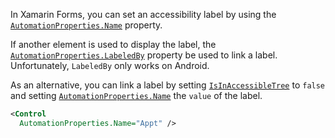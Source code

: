 In Xamarin Forms, you can set an accessibility label by using the [`AutomationProperties.Name`](https://docs.microsoft.com/en-us/xamarin/xamarin-forms/app-fundamentals/accessibility/automation-properties#automationpropertiesname) property.

If another element is used to display the label, the [`AutomationProperties.LabeledBy`](https://learn.microsoft.com/en-us/xamarin/xamarin-forms/app-fundamentals/accessibility/automation-properties#automationpropertieslabeledby) property be used to link a label. Unfortunately, `LabeledBy` only works on Android.

As an alternative, you can link a label by setting [`IsInAccessibleTree`](https://docs.microsoft.com/en-us/xamarin/xamarin-forms/app-fundamentals/accessibility/automation-properties#automationpropertiesisinaccessibletree) to `false` and setting [`AutomationProperties.Name`](https://docs.microsoft.com/en-us/xamarin/xamarin-forms/app-fundamentals/accessibility/automation-properties#automationpropertiesname) the `value` of the label.

```xml
<Control 
  AutomationProperties.Name="Appt" />
```
